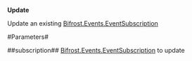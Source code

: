 **Update**

Update an existing [Bifrost.Events.EventSubscription](Bifrost.Events.EventSubscription)

#Parameters#


##subscription##
[Bifrost.Events.EventSubscription](Bifrost.Events.EventSubscription) to update
